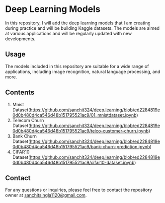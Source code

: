 # Deep Learning Models

In this repository, I will add the deep learning models that I am creating during practice and will be building Kaggle datasets. The models are aimed at various applications and will be regularly updated with new developments.

## Usage
The models included in this repository are suitable for a wide range of applications, including image recognition, natural language processing, and more.

## Contents
1. Mnist Dataset(https://github.com/sanchit324/deep.learning/blob/ed2284819e0d0b480d4ca546d48b151795521ac9/01_mnistdataset.ipynb)
2. Telecom Churn Dataset(https://github.com/sanchit324/deep.learning/blob/ed2284819e0d0b480d4ca546d48b151795521ac9/telco-customer-churn.ipynb)
3. Bank Churn Dataset(https://github.com/sanchit324/deep.learning/blob/ed2284819e0d0b480d4ca546d48b151795521ac9/bank-churn-prediction.ipynb)
4. CIFAR10 Dataset(https://github.com/sanchit324/deep.learning/blob/ed2284819e0d0b480d4ca546d48b151795521ac9/cifar10-dataset.ipynb)

## Contact
For any questions or inquiries, please feel free to contact the repository owner at sanchitsingla1120@gmail.com. 
